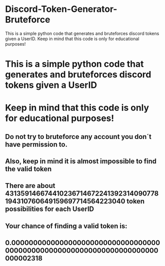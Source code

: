 # Discord-Token-Generator-Bruteforce

This is a simple python code that generates and bruteforces discord tokens given a UserID. Keep in mind that this code is only for educational purposes!

# This is a simple python code that generates and bruteforces discord tokens given a UserID

# Keep in mind that this code is only for educational purposes!

## Do not try to bruteforce any account you don´t have permission to.

## Also, keep in mind it is almost impossible to find the valid token

## There are about 431359146674410236714672241392314090778194310760649159697714564223040 token possibilities for each UserID

## Your chance of finding a valid token is:

## 0.000000000000000000000000000000000000000000000000000000000000000000000000002318
